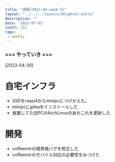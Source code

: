 ```yaml
---
title: "週報[2023-04-week-5]"
layout: "../../../layouts/BlogPost.astro"
description: ""
date: "2023-07-01"
count: 151
tags:
 - weekly
---
```





### === やっていき ===

[2023-04-30]

# 自宅インフラ

* SSDをraspi4からminipcにつけかえた。
* minipcにgiteaをインストールした
* 放置してた旧PCのArchLinuxのあれこれを更新した

# 開発

* coffeemtrの境界値バグを修正した
* coffeemtrのモバイル対応の必要性をみつけた
